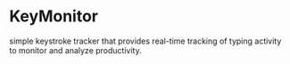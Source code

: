 # KeyMonitor

simple keystroke tracker that provides real-time tracking of typing activity to monitor and analyze productivity.
